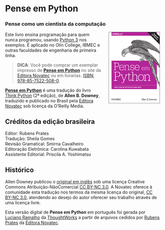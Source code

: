 # Pense em Python
### Pense como um cientista da computação

<a href="https://novatec.com.br/livros/pense-em-python/">
    <img src="fig/Capa_PenseEmPython167x232.png" align="right" style="margin-left: 20px;">
</a>

Este livro ensina programação para quem nunca programou, usando [Python 3](https://www.python.org/) nos exemplos. É aplicado no Olin College, IBMEC e outras faculdades de engenharia de primeira linha.

> __DICA__: Você pode comprar um exemplar impresso de [__Pense em Python__](https://novatec.com.br/livros/pense-em-python/) no site da [Editora Novatec](https://novatec.com.br/livros/pense-em-python/) ou em livrarias. [ISBN: 978-85-7522-508-0](https://novatec.com.br/livros/pense-em-python/).

[__Pense em Python__](https://novatec.com.br/livros/pense-em-python/) é uma tradução do livro [Think Python](http://shop.oreilly.com/product/0636920045267.do) (2ª edição), de __Allen B. Downey__, traduzido e publicado no Brasil pela [Editora Novatec](https://novatec.com.br) sob licença da O'Reilly Media.


## Créditos da edição brasileira

Editor: Rubens Prates<br>
Tradução: Sheila Gomes<br>
Revisão Gramatical: Smirna Cavalheiro<br>
Editoração Eletrônica: Carolina Kuwabata<br>
Assistente Editorial: Priscila A. Yoshimatsu


## Histórico

Allen Downey publicou o [original em inglês](http://greenteapress.com/wp/think-python-2e/) sob uma licença Creative Commons Atribuição-NãoComercial [CC BY-NC 3.0](https://github.com/PenseAllen/PensePython2/blob/master/LICENSE.md). A Novatec oferece à comunidade esta tradução nos termos da mesma licença do original, [CC BY-NC 3.0](https://github.com/PenseAllen/PensePython2/blob/master/LICENSE.md), atendendo ao desejo do autor oferecer seu trabalho através de uma licença livre.

Esta versão digital de __Pense em Python__ em português foi gerada por [Luciano Ramalho](https://twitter.com/ramalhoorg) da [ThoughtWorks](https://www.thoughtworks.com/) a partir de arquivos cedidos por [Rubens Prates](https://novatec.com.br/autores/rprates.php) da [Editora Novatec](https://novatec.com.br).
